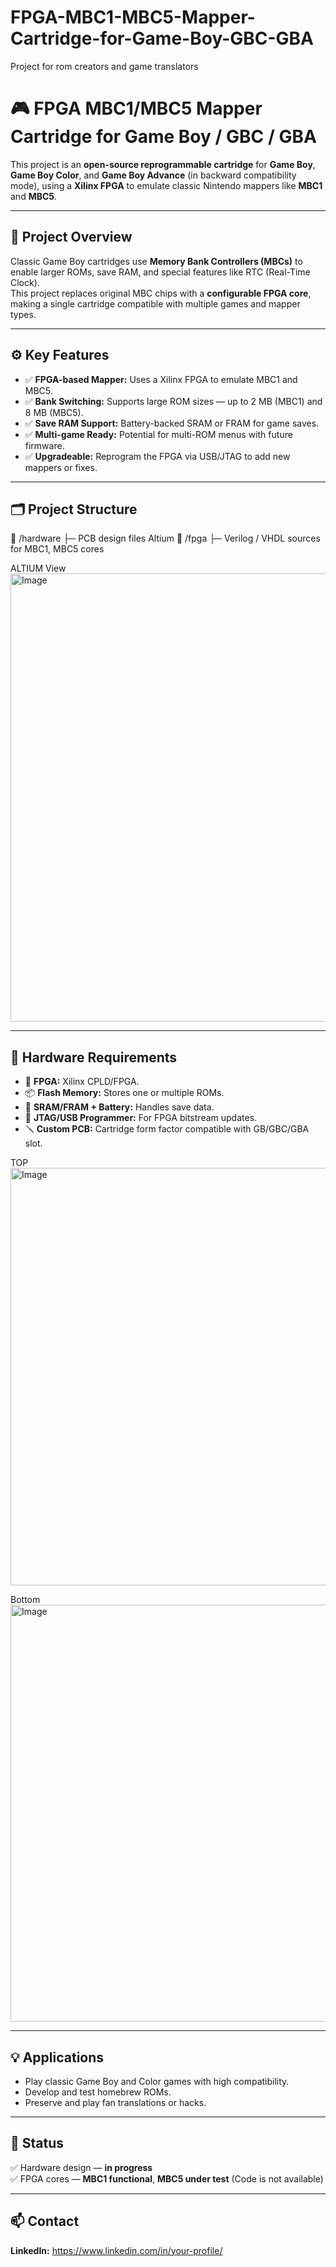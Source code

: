 # FPGA-MBC1-MBC5-Mapper-Cartridge-for-Game-Boy-GBC-GBA
Project for rom creators and game translators

# 🎮 FPGA MBC1/MBC5 Mapper Cartridge for Game Boy / GBC / GBA

This project is an **open-source reprogrammable cartridge** for **Game Boy**, **Game Boy Color**, and **Game Boy Advance** (in backward compatibility mode), using a **Xilinx FPGA** to emulate classic Nintendo mappers like **MBC1** and **MBC5**.

---

## 📌 Project Overview

Classic Game Boy cartridges use **Memory Bank Controllers (MBCs)** to enable larger ROMs, save RAM, and special features like RTC (Real-Time Clock).  
This project replaces original MBC chips with a **configurable FPGA core**, making a single cartridge compatible with multiple games and mapper types.

---

## ⚙️ Key Features

- ✅ **FPGA-based Mapper:** Uses a Xilinx FPGA to emulate MBC1 and MBC5.
- ✅ **Bank Switching:** Supports large ROM sizes — up to 2 MB (MBC1) and 8 MB (MBC5).
- ✅ **Save RAM Support:** Battery-backed SRAM or FRAM for game saves.
- ✅ **Multi-game Ready:** Potential for multi-ROM menus with future firmware.
- ✅ **Upgradeable:** Reprogram the FPGA via USB/JTAG to add new mappers or fixes.

---

## 🗂️ Project Structure

📁 /hardware
├─ PCB design files Altium
📁 /fpga
├─ Verilog / VHDL sources for MBC1, MBC5 cores

ALTIUM View
<img width="620" height="717" alt="Image" src="https://github.com/user-attachments/assets/c109013a-1e0c-4bc7-85ab-0786f6477f07" />

---

## 🧰 Hardware Requirements

- 🧩 **FPGA:** Xilinx CPLD/FPGA.
- 📦 **Flash Memory:** Stores one or multiple ROMs.
- 🔋 **SRAM/FRAM + Battery:** Handles save data.
- 🔌 **JTAG/USB Programmer:** For FPGA bitstream updates.
- 🪛 **Custom PCB:** Cartridge form factor compatible with GB/GBC/GBA slot.

TOP
<img width="585" height="668" alt="Image" src="https://github.com/user-attachments/assets/7536c1ac-701c-4e83-839d-f25881a347a4" />

Bottom
<img width="582" height="667" alt="Image" src="https://github.com/user-attachments/assets/3db9b6ad-19db-44c1-9da7-4b27c6bf6639" />

---

## 💡 Applications

- Play classic Game Boy and Color games with high compatibility.
- Develop and test homebrew ROMs.
- Preserve and play fan translations or hacks.

---

## 🚧 Status

✅ Hardware design — **in progress**  
✅ FPGA cores — **MBC1 functional**, **MBC5 under test**  (Code is not available)

---

## 📫 Contact
  
**LinkedIn:** https://www.linkedin.com/in/your-profile/
